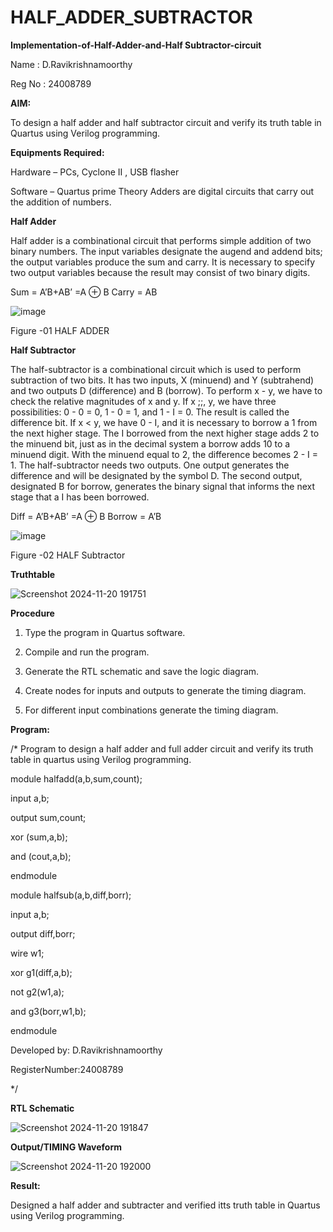 # HALF_ADDER_SUBTRACTOR

**Implementation-of-Half-Adder-and-Half Subtractor-circuit**

Name : D.Ravikrishnamoorthy

Reg No : 24008789

**AIM:**

To design a half adder and half subtractor circuit and verify its truth table in Quartus using Verilog programming.

**Equipments Required:**

Hardware – PCs, Cyclone II , USB flasher 

Software – Quartus prime Theory Adders are digital circuits that carry out the addition of numbers.

**Half Adder**

Half adder is a combinational circuit that performs simple addition of two binary numbers. The input variables designate the augend and addend bits; the output variables produce the sum and carry. It is necessary to specify two output variables because the result may consist of two binary digits.

Sum = A’B+AB’ =A ⊕ B Carry = AB

![image](https://github.com/naavaneetha/HALF_ADDER_SUBTRACTOR/assets/154305477/bd4a0b2c-cdbc-4184-ab08-81578f121e1f)

Figure -01 HALF ADDER

**Half Subtractor**

The half-subtractor is a combinational circuit which is used to perform subtraction of two bits. It has two inputs, X (minuend) and Y (subtrahend) and two outputs D (difference) and B (borrow). To perform x - y, we have to check the relative magnitudes of x and y. If x ;;, y, we have three possibilities: 0 - 0 = 0, 1 - 0 = 1, and 1 - I = 0. The result is called the difference bit. If x < y, we have 0 - I, and it is necessary to borrow a 1 from the next higher stage. The I borrowed from the next higher stage adds 2 to the minuend bit, just as in the decimal system a borrow adds 10 to a minuend digit. With the minuend equal to 2, the difference becomes 2 - I = 1. The half-subtractor needs two outputs. One output generates the difference and will be designated by the symbol D. The second output, designated B for borrow, generates the binary signal that informs the next stage that a I has been borrowed. 

Diff = A’B+AB’ =A ⊕ B
Borrow = A’B

 ![image](https://github.com/naavaneetha/HALF_ADDER_SUBTRACTOR/assets/154305477/d76b099c-513f-4e7c-843a-e2fd028a531a)

Figure -02 HALF Subtractor

**Truthtable**

![Screenshot 2024-11-20 191751](https://github.com/user-attachments/assets/f7466555-cf98-4923-9f11-8962a23168de)


**Procedure**

1.	Type the program in Quartus software.

2.	Compile and run the program.

3.	Generate the RTL schematic and save the logic diagram.

4.	Create nodes for inputs and outputs to generate the timing diagram.

5.	For different input combinations generate the timing diagram.


**Program:**

/* Program to design a half adder and full adder circuit and verify its truth table in quartus using Verilog programming.

module halfadd(a,b,sum,count);

input a,b;

output sum,count;

xor (sum,a,b);

and (cout,a,b);

endmodule


module halfsub(a,b,diff,borr);

input a,b;

output diff,borr;

wire w1;


xor g1(diff,a,b);

not g2(w1,a);

and g3(borr,w1,b);

endmodule

Developed by: D.Ravikrishnamoorthy

RegisterNumber:24008789

*/

**RTL Schematic**

![Screenshot 2024-11-20 191847](https://github.com/user-attachments/assets/4f0f9c88-8e45-44b2-8358-aa5e8894ff59)


**Output/TIMING Waveform**

![Screenshot 2024-11-20 192000](https://github.com/user-attachments/assets/804ee76d-19cb-4324-abab-07787046819c)


**Result:**

Designed a half adder and subtracter and verified itts truth table in Quartus using Verilog programming.
